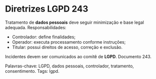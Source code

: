 # Diretrizes LGPD 243

Tratamento de **dados pessoais** deve seguir minimização e base legal adequada.
Responsabilidades:
- Controlador: define finalidades;
- Operador: executa processamento conforme instruções;
- Titular: possui direitos de acesso, correção e exclusão.

Incidentes devem ser comunicados ao comitê de **LGPD**. Documento 243.

Palavras-chave: LGPD, dados pessoais, controlador, tratamento, consentimento.
Tags: lgpd.
